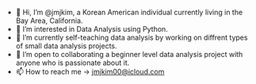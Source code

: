 - 👋 Hi, I’m @jmjkim, a Korean American individual currently living in the Bay Area, California.
- 👀 I’m interested in Data Analysis using Python.
- 🌱 I’m currently self-teaching data analysis by working on diffrent types of small data analysis projects.
- 💞️ I’m open to collaborating a beginner level data analysis project with anyone who is passionate about it.
- 📫 How to reach me -> jmjkim00@icloud.com

<!---
jmjkim/jmjkim is a ✨ special ✨ repository because its `README.md` (this file) appears on your GitHub profile.
You can click the Preview link to take a look at your changes.
--->
